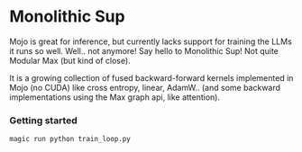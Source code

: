 # Monolithic Sup

Mojo is great for inference, but currently lacks support for training the LLMs it runs so well. Well.. not anymore! Say hello to Monolithic Sup! Not quite Modular Max (but kind of close).

It is a growing collection of fused backward-forward kernels implemented in Mojo (no CUDA) like cross entropy, linear, AdamW.. (and some backward implementations using the Max graph api, like attention).

### Getting started

```bash
magic run python train_loop.py
```